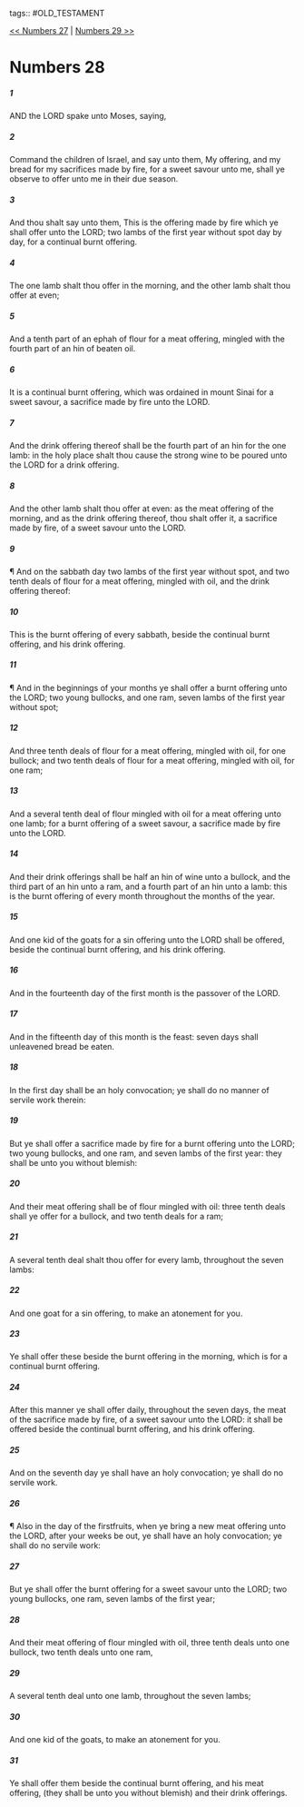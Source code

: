tags:: #OLD_TESTAMENT

[<< Numbers 27](OLD_TESTAMENT/04_Numbers/Numbers_27.md) | [Numbers 29 >>](OLD_TESTAMENT/04_Numbers/Numbers_29.md)

# Numbers 28

##### 1

AND the LORD spake unto Moses, saying,

##### 2

Command the children of Israel, and say unto them, My offering, and my bread for my sacrifices made by fire, for a sweet savour unto me, shall ye observe to offer unto me in their due season.

##### 3

And thou shalt say unto them, This is the offering made by fire which ye shall offer unto the LORD; two lambs of the first year without spot day by day, for a continual burnt offering.

##### 4

The one lamb shalt thou offer in the morning, and the other lamb shalt thou offer at even;

##### 5

And a tenth part of an ephah of flour for a meat offering, mingled with the fourth part of an hin of beaten oil.

##### 6

It is a continual burnt offering, which was ordained in mount Sinai for a sweet savour, a sacrifice made by fire unto the LORD.

##### 7

And the drink offering thereof shall be the fourth part of an hin for the one lamb: in the holy place shalt thou cause the strong wine to be poured unto the LORD for a drink offering.

##### 8

And the other lamb shalt thou offer at even: as the meat offering of the morning, and as the drink offering thereof, thou shalt offer it, a sacrifice made by fire, of a sweet savour unto the LORD.

##### 9

¶ And on the sabbath day two lambs of the first year without spot, and two tenth deals of flour for a meat offering, mingled with oil, and the drink offering thereof:

##### 10

This is the burnt offering of every sabbath, beside the continual burnt offering, and his drink offering.

##### 11

¶ And in the beginnings of your months ye shall offer a burnt offering unto the LORD; two young bullocks, and one ram, seven lambs of the first year without spot;

##### 12

And three tenth deals of flour for a meat offering, mingled with oil, for one bullock; and two tenth deals of flour for a meat offering, mingled with oil, for one ram;

##### 13

And a several tenth deal of flour mingled with oil for a meat offering unto one lamb; for a burnt offering of a sweet savour, a sacrifice made by fire unto the LORD.

##### 14

And their drink offerings shall be half an hin of wine unto a bullock, and the third part of an hin unto a ram, and a fourth part of an hin unto a lamb: this is the burnt offering of every month throughout the months of the year.

##### 15

And one kid of the goats for a sin offering unto the LORD shall be offered, beside the continual burnt offering, and his drink offering.

##### 16

And in the fourteenth day of the first month is the passover of the LORD.

##### 17

And in the fifteenth day of this month is the feast: seven days shall unleavened bread be eaten.

##### 18

In the first day shall be an holy convocation; ye shall do no manner of servile work therein:

##### 19

But ye shall offer a sacrifice made by fire for a burnt offering unto the LORD; two young bullocks, and one ram, and seven lambs of the first year: they shall be unto you without blemish:

##### 20

And their meat offering shall be of flour mingled with oil: three tenth deals shall ye offer for a bullock, and two tenth deals for a ram;

##### 21

A several tenth deal shalt thou offer for every lamb, throughout the seven lambs:

##### 22

And one goat for a sin offering, to make an atonement for you.

##### 23

Ye shall offer these beside the burnt offering in the morning, which is for a continual burnt offering.

##### 24

After this manner ye shall offer daily, throughout the seven days, the meat of the sacrifice made by fire, of a sweet savour unto the LORD: it shall be offered beside the continual burnt offering, and his drink offering.

##### 25

And on the seventh day ye shall have an holy convocation; ye shall do no servile work.

##### 26

¶ Also in the day of the firstfruits, when ye bring a new meat offering unto the LORD, after your weeks be out, ye shall have an holy convocation; ye shall do no servile work:

##### 27

But ye shall offer the burnt offering for a sweet savour unto the LORD; two young bullocks, one ram, seven lambs of the first year;

##### 28

And their meat offering of flour mingled with oil, three tenth deals unto one bullock, two tenth deals unto one ram,

##### 29

A several tenth deal unto one lamb, throughout the seven lambs;

##### 30

And one kid of the goats, to make an atonement for you.

##### 31

Ye shall offer them beside the continual burnt offering, and his meat offering, (they shall be unto you without blemish) and their drink offerings.
